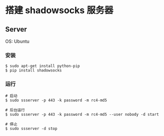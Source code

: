 <!-- title: [backup] 搭建 shadowsocks 服务器 -->
<!-- author: <David Jones qowera@qq.com> -->
<!-- date: 2015-05-17 18:58:20-->
<!-- category: shadowsocks -->
<!-- tag: shadowsocks -->

# 搭建 shadowsocks 服务器

## Server

OS: Ubuntu

### 安装

```
$ sudo apt-get install python-pip
$ pip install shadowsocks
```

### 运行

```
# 启动
$ sudo ssserver -p 443 -k password -m rc4-md5

# 后台运行
$ sudo ssserver -p 443 -k password -m rc4-md5 --user nobody -d start

# 停止
$ sudo ssserver -d stop
```
